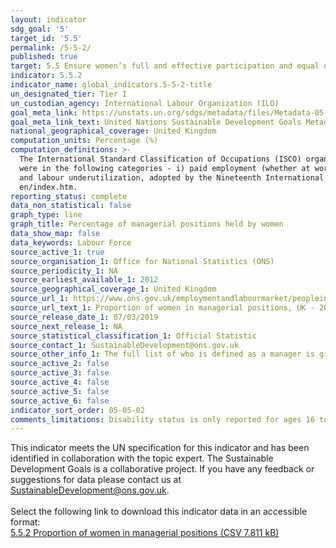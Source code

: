 ```yaml
---
layout: indicator
sdg_goal: '5'
target_id: '5.5'
permalink: /5-5-2/
published: true
target: 5.5 Ensure women’s full and effective participation and equal opportunities for leadership at all levels of decision-making in political, economic and public life
indicator: 5.5.2
indicator_name: global_indicators.5-5-2-title
un_designated_tier: Tier I
un_custodian_agency: International Labour Organization (ILO)
goal_meta_link: https://unstats.un.org/sdgs/metadata/files/Metadata-05-05-02.pdf
goal_meta_link_text: United Nations Sustainable Development Goals Metadata (PDF 372 KB)
national_geographical_coverage: United Kingdom 
computation_units: Percentage (%)
computation_definitions: >-
  The International Standard Classification of Occupations (ISCO) organizes jobs into a clearly defined set of groups according to the tasks and duties undertaken in the job. Employed persons are all persons of working age who during a specified brief period, such as one week or one day,
  were in the following categories - i) paid employment (whether at work or with a job but not at work), or  ii) self-employment (whether at work or with an enterprise but not at work). For more detailed information, please refer to the Resolution concerning statistics of work, employment
  and labour underutilization, adopted by the Nineteenth International Conference of Labour Statisticians (October 2013) - http://ilo.org/global/statistics-and-databases/standards-and-guidelines/resolutions-adopted-byinternational-conferences-of-labour-statisticians/WCMS_230304/lang--
  en/index.htm.
reporting_status: complete
data_non_statistical: false
graph_type: line
graph_title: Percentage of managerial positions held by women
data_show_map: false
data_keywords: Labour Force
source_active_1: true
source_organisation_1: Office for National Statistics (ONS)
source_periodicity_1: NA
source_earliest_available_1: 2012
source_geographical_coverage_1: United Kingdom
source_url_1: https://www.ons.gov.uk/employmentandlabourmarket/peopleinwork/employmentandemployeetypes/adhocs/009741proportionofwomeninmanagerialpositionsuk2012to2017
source_url_text_1: Proportion of women in managerial positions, UK - 2012 to 2017
source_release_date_1: 07/03/2019
source_next_release_1: NA
source_statistical_classification_1: Official Statistic
source_contact_1: SustainableDevelopment@ons.gov.uk
source_other_info_1: The full list of who is defined as a manager is given in Annex 1 of the data source.
source_active_2: false
source_active_3: false
source_active_4: false
source_active_5: false
source_active_6: false
indicator_sort_order: 05-05-02
comments_limitations: Disability status is only reported for ages 16 to 64 years. The headline and all other disaggregations cover ages 16 years and over. Data follows the UN specification for this indicator. This indicator has been identified in collaboration with topic experts.
---
```

This indicator meets the UN specification for this indicator and has been identified in collaboration with the topic expert. The Sustainable Development Goals is a collaborative project. If you have any feedback or suggestions for data please contact us at SustainableDevelopment@ons.gov.uk.<br><br>Select the following link to download this indicator data in an accessible format:<br>[5.5.2 Proportion of women in managerial positions (CSV 7.811 kB)](https://sustainabledevelopment-uk.github.io/sdg-data/data/5-5-2.csv)
